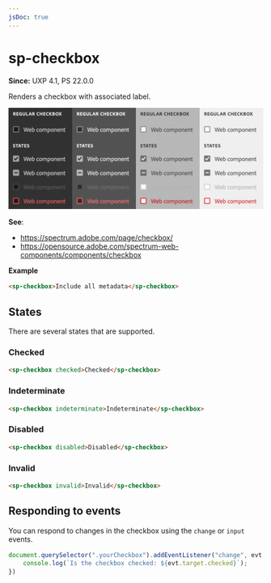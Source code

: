 ```yaml
---
jsDoc: true
---
```

# sp-checkbox

**Since:** UXP 4.1, PS 22.0.0

Renders a checkbox with associated label.

![Checkboxes](../assets/sp-checkbox.png)

**See**:
- https://spectrum.adobe.com/page/checkbox/
- https://opensource.adobe.com/spectrum-web-components/components/checkbox

**Example**

```html
<sp-checkbox>Include all metadata</sp-checkbox>
```

## States

There are several states that are supported.

### Checked

```html
<sp-checkbox checked>Checked</sp-checkbox>
```

### Indeterminate

```html
<sp-checkbox indeterminate>Indeterminate</sp-checkbox>
```

### Disabled

```html
<sp-checkbox disabled>Disabled</sp-checkbox>
```

### Invalid

```html
<sp-checkbox invalid>Invalid</sp-checkbox>
```

## Responding to events

You can respond to changes in the checkbox using the `change` or `input` events.

```js
document.querySelector(".yourCheckbox").addEventListener("change", evt => {
    console.log(`Is the checkbox checked: ${evt.target.checked}`);
})
```

